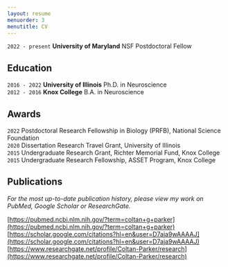 ```yaml
---
layout: resume
menuorder: 3
menutitle: CV
---
```


`2022 - present`
__University of Maryland__
NSF Postdoctoral Fellow

## Education
`2016 - 2022`
__University of Illinois__
Ph.D. in Neuroscience  
`2012 - 2016`
__Knox College__
B.A. in Neuroscience 

## Awards
`2022`
Postdoctoral Research Fellowship in Biology (PRFB), National Science Foundation  
`2020`
Dissertation Research Travel Grant, University of Illinois  
`2015`
Undergraduate Research Grant, Richter Memorial Fund, Knox College  
`2015`
Undergraduate Research Fellowship, ASSET Program, Knox College  

## Publications
*For the most up-to-date publication history, please view my work on PubMed, Google Scholar or ResearchGate.*  

[https://pubmed.ncbi.nlm.nih.gov/?term=coltan+g+parker](https://pubmed.ncbi.nlm.nih.gov/?term=coltan+g+parker)  
[https://scholar.google.com/citations?hl=en&user=D7aja9wAAAAJ](https://scholar.google.com/citations?hl=en&user=D7aja9wAAAAJ)  
[https://www.researchgate.net/profile/Coltan-Parker/research](https://www.researchgate.net/profile/Coltan-Parker/research)  

